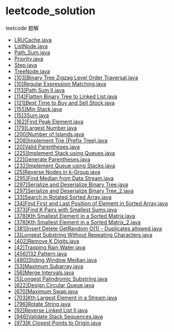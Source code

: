 # leetcode_solution

leetcode 题解


- [LRUCache.java](./leetcode-problem/src/main/java/solution/LRUCache.java)
- [ListNode.java](./leetcode-problem/src/main/java/solution/ListNode.java)
- [Path_Sum.java](./leetcode-problem/src/main/java/solution/Path_Sum.java)
- [Priority.java](./leetcode-problem/src/main/java/solution/Priority.java)
- [Step.java](./leetcode-problem/src/main/java/solution/Step.java)
- [TreeNode.java](./leetcode-problem/src/main/java/solution/TreeNode.java)
- [[103]Binary Tree Zigzag Level Order Traversal.java](./leetcode-problem/src/main/java/solution/%5B103%5DBinary%20Tree%20Zigzag%20Level%20Order%20Traversal.java)
- [[10]Regular Expression Matching.java](./leetcode-problem/src/main/java/solution/%5B10%5DRegular%20Expression%20Matching.java)
- [[113]Path Sum II.java](./leetcode-problem/src/main/java/solution/%5B113%5DPath%20Sum%20II.java)
- [[114]Flatten Binary Tree to Linked List.java](./leetcode-problem/src/main/java/solution/%5B114%5DFlatten%20Binary%20Tree%20to%20Linked%20List.java)
- [[121]Best Time to Buy and Sell Stock.java](./leetcode-problem/src/main/java/solution/%5B121%5DBest%20Time%20to%20Buy%20and%20Sell%20Stock.java)
- [[155]Min Stack.java](./leetcode-problem/src/main/java/solution/%5B155%5DMin%20Stack.java)
- [[15]3Sum.java](./leetcode-problem/src/main/java/solution/%5B15%5D3Sum.java)
- [[162]Find Peak Element.java](./leetcode-problem/src/main/java/solution/%5B162%5DFind%20Peak%20Element.java)
- [[179]Largest Number.java](./leetcode-problem/src/main/java/solution/%5B179%5DLargest%20Number.java)
- [[200]Number of Islands.java](./leetcode-problem/src/main/java/solution/%5B200%5DNumber%20of%20Islands.java)
- [[208]Implement Trie (Prefix Tree).java](./leetcode-problem/src/main/java/solution/%5B208%5DImplement%20Trie%20%28Prefix%20Tree%29.java)
- [[20]Valid Parentheses.java](./leetcode-problem/src/main/java/solution/%5B20%5DValid%20Parentheses.java)
- [[225]Implement Stack using Queues.java](./leetcode-problem/src/main/java/solution/%5B225%5DImplement%20Stack%20using%20Queues.java)
- [[22]Generate Parentheses.java](./leetcode-problem/src/main/java/solution/%5B22%5DGenerate%20Parentheses.java)
- [[232]Implement Queue using Stacks.java](./leetcode-problem/src/main/java/solution/%5B232%5DImplement%20Queue%20using%20Stacks.java)
- [[25]Reverse Nodes in k-Group.java](./leetcode-problem/src/main/java/solution/%5B25%5DReverse%20Nodes%20in%20k-Group.java)
- [[295]Find Median from Data Stream.java](./leetcode-problem/src/main/java/solution/%5B295%5DFind%20Median%20from%20Data%20Stream.java)
- [[297]Serialize and Deserialize Binary Tree.java](./leetcode-problem/src/main/java/solution/%5B297%5DSerialize%20and%20Deserialize%20Binary%20Tree.java)
- [[297]Serialize and Deserialize Binary Tree_2.java](./leetcode-problem/src/main/java/solution/%5B297%5DSerialize%20and%20Deserialize%20Binary%20Tree_2.java)
- [[33]Search in Rotated Sorted Array.java](./leetcode-problem/src/main/java/solution/%5B33%5DSearch%20in%20Rotated%20Sorted%20Array.java)
- [[34]Find First and Last Position of Element in Sorted Array.java](./leetcode-problem/src/main/java/solution/%5B34%5DFind%20First%20and%20Last%20Position%20of%20Element%20in%20Sorted%20Array.java)
- [[373]Find K Pairs with Smallest Sums.java](./leetcode-problem/src/main/java/solution/%5B373%5DFind%20K%20Pairs%20with%20Smallest%20Sums.java)
- [[378]Kth Smallest Element in a Sorted Matrix.java](./leetcode-problem/src/main/java/solution/%5B378%5DKth%20Smallest%20Element%20in%20a%20Sorted%20Matrix.java)
- [[378]Kth Smallest Element in a Sorted Matrix_2.java](./leetcode-problem/src/main/java/solution/%5B378%5DKth%20Smallest%20Element%20in%20a%20Sorted%20Matrix_2.java)
- [[381]Insert Delete GetRandom O(1) - Duplicates allowed.java](./leetcode-problem/src/main/java/solution/%5B381%5DInsert%20Delete%20GetRandom%20O%281%29%20-%20Duplicates%20allowed.java)
- [[3]Longest Substring Without Repeating Characters.java](./leetcode-problem/src/main/java/solution/%5B3%5DLongest%20Substring%20Without%20Repeating%20Characters.java)
- [[402]Remove K Digits.java](./leetcode-problem/src/main/java/solution/%5B402%5DRemove%20K%20Digits.java)
- [[42]Trapping Rain Water.java](./leetcode-problem/src/main/java/solution/%5B42%5DTrapping%20Rain%20Water.java)
- [[456]132 Pattern.java](./leetcode-problem/src/main/java/solution/%5B456%5D132%20Pattern.java)
- [[480]Sliding Window Median.java](./leetcode-problem/src/main/java/solution/%5B480%5DSliding%20Window%20Median.java)
- [[53]Maximum Subarray.java](./leetcode-problem/src/main/java/solution/%5B53%5DMaximum%20Subarray.java)
- [[56]Merge Intervals.java](./leetcode-problem/src/main/java/solution/%5B56%5DMerge%20Intervals.java)
- [[5]Longest Palindromic Substring.java](./leetcode-problem/src/main/java/solution/%5B5%5DLongest%20Palindromic%20Substring.java)
- [[622]Design Circular Queue.java](./leetcode-problem/src/main/java/solution/%5B622%5DDesign%20Circular%20Queue.java)
- [[670]Maximum Swap.java](./leetcode-problem/src/main/java/solution/%5B670%5DMaximum%20Swap.java)
- [[703]Kth Largest Element in a Stream.java](./leetcode-problem/src/main/java/solution/%5B703%5DKth%20Largest%20Element%20in%20a%20Stream.java)
- [[796]Rotate String.java](./leetcode-problem/src/main/java/solution/%5B796%5DRotate%20String.java)
- [[92]Reverse Linked List II.java](./leetcode-problem/src/main/java/solution/%5B92%5DReverse%20Linked%20List%20II.java)
- [[946]Validate Stack Sequences.java](./leetcode-problem/src/main/java/solution/%5B946%5DValidate%20Stack%20Sequences.java)
- [[973]K Closest Points to Origin.java](./leetcode-problem/src/main/java/solution/%5B973%5DK%20Closest%20Points%20to%20Origin.java)
